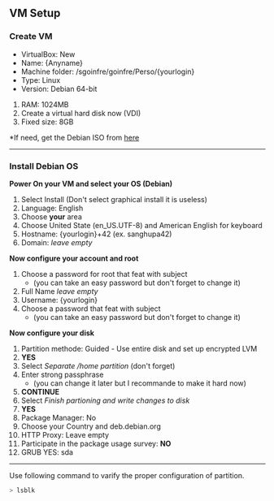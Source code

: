 ## VM Setup

### Create VM

* VirtualBox: New
* Name: {Anyname}
* Machine folder: /sgoinfre/goinfre/Perso/\{yourlogin}
* Type: Linux
* Version: Debian 64-bit

1. RAM: 1024MB
2. Create a virtual hard disk now (VDI)
3. Fixed size: 8GB

*If need, get the Debian ISO from [here](https://www.debian.org/download)

---

### Install Debian OS

**Power On your VM and select your OS (Debian)**

1. Select Install (Don't select graphical install it is useless)
2. Language: English
3. Choose **your** area
4. Choose United State (en_US.UTF-8) and American English for keyboard
5. Hostname: {yourlogin}+42 (ex. sanghupa42)
6. Domain: *leave empty*

**Now configure your account and root** 

1. Choose a password for root that feat with subject
    * (you can take an easy password but don't forget to change it)
3. Full Name *leave empty*
4. Username: {yourlogin}
5. Choose a password that feat with subject
    * (you can take an easy password but don't forget to change it)

**Now configure your disk**

1. Partition methode: Guided - Use entire disk and set up encrypted LVM
2. **YES**
3. Select *Separate /home partition* (don't forget)
4. Enter strong passphrase
    * (you can change it later but I recommande to make it hard now)
5. **CONTINUE**
6. Select *Finish partioning and write changes to disk*
7. **YES**
8. Package Manager: No
9. Choose your Country and deb.debian.org
10. HTTP Proxy: Leave empty
11. Participate in the package usage survey: **NO**
12. GRUB YES: sda

---

Use following command to varify the proper configuration of partition.
```bash
> lsblk
```
